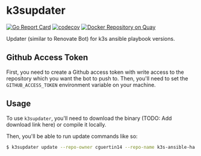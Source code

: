 # k3supdater

[![Go Report Card](https://goreportcard.com/badge/github.com/cguertin14/k3supdater)](https://goreportcard.com/report/github.com/cguertin14/k3supdater)
[![codecov](https://codecov.io/gh/cguertin14/k3supdater/branch/main/graph/badge.svg?token=BUUUB7F5HX)](https://codecov.io/gh/cguertin14/k3supdater)
[![Docker Repository on Quay](https://quay.io/repository/cguertin14/k3supdater/status "Docker Repository on Quay")](https://quay.io/repository/cguertin14/k3supdater)


Updater (similar to Renovate Bot) for k3s ansible playbook versions.


## Github Access Token

First, you need to create a Github access token with write access to the repository which you want the bot to push to. Then, you'll need to set the `GITHUB_ACCESS_TOKEN` environment variable on your machine. 

## Usage

To use `k3supdater`, you'll need to download the binary (TODO: Add download link here) or compile it locally.

Then, you'll be able to run update commands like so:
```bash
$ k3supdater update --repo-owner cguertin14 --repo-name k3s-ansible-ha
```